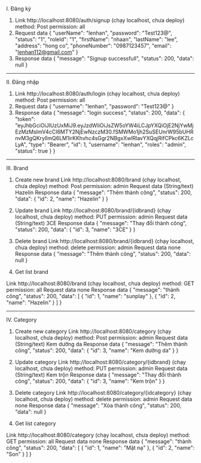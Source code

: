 I. Đăng ký
1.	Link
http://localhost:8080/auth/signup  (chạy localhost, chưa deploy)
method: Post
permission: all
2.	Request data
{
    "userName": "lenhan",
    "password": "Test123@",
    "status": "1",
    "roleId": "1",
    "firstName": "nhaan",
    "lastName": "lee",
    "address": "hong co",
    "phoneNumber": "0987123457",
    "email": "lenhan112@gmail.com"
}
3.	Response data
{
    "message": "Signup successfull",
    "status": 200,
    "data": null
}
-----------------------------------------------------------------------------
II. Đăng nhập
1.	Link
http://localhost:8080/auth/login (chạy localhost, chưa deploy)
method: Post
permission: all
2.	Request data
{
    "username": "lenhan",
    "password": "Test123@"
}
3.	Response data
{
    "message": "login success",
    "status": 200,
    "data": {
        "token": "eyJhbGciOiJIUzUxMiJ9.eyJzdWIiOiJsZW5oYW4iLCJpYXQiOjE2NjYwMjEzMzMsImV4cCI6MTY2NjEwNzczM30.fSMWMo1jh2SuSEUnrW95bUHRnvM3gQKryllmQ6LM1irKKhvhc4sGgr2NBgxXwlRlavYXQqjRifCPkc6KZLcLyA",
        "type": "Bearer",
        "id": 1,
        "username": "lenhan",
        "roles": "admin",
        "status": true
    }
}
-----------------------------------------------------------------------------
III. Brand
1.	Create new brand
Link
http://localhost:8080/brand  (chạy localhost, chưa deploy)
method: Post
permission: admin
Request data (String/text)
Hazelin
Response data
{
    "message": "Thêm thành công",
    "status": 200,
    "data": {
        "id": 2,
        "name": "Hazelin"
    }
}

2.	Update brand
Link
http://localhost:8080/brand/{idbrand}   (chạy localhost, chưa deploy)
method: PUT
permission: admin
Request data (String/text)
3CE
Response data
{
"message": "Thay đổi thành công",
"status": 200,
"data": {
"id": 3,
"name": "3CE"
}
}


3.	Delete brand
Link
http://localhost:8080/brand/{idbrand}   (chạy localhost, chưa deploy)
method: delete
permission: admin
Request data 
none
Response data
{
"message": "Thêm thành công",
"status": 200,
"data": null
}


4.	Get list brand

Link
http://localhost:8080/brand   (chạy localhost, chưa deploy)
method: GET
permission: all
Request data 
none
Response data
{
    "message": "thành công",
    "status": 200,
    "data": [
        {
            "id": 1,
            "name": "sunplay"
        },
        {
            "id": 2,
            "name": "Hazelin"
        }
    ]
}

-----------------------------------------------------------------
IV. Category
1.	Create new category
Link
http://localhost:8080/category   (chạy localhost, chưa deploy)
method: Post
permission: admin
Request data (String/text)
Kem dưỡng da
Response data
{
    "message": "Thêm thành công",
    "status": 200,
    "data": {
        "id": 3,
        "name": "Kem dưỡng da"
    }
}

2.	Update category
Link
http://localhost:8080/category/{idbrand}   (chạy localhost, chưa deploy)
method: PUT
permission: admin
Request data (String/text)
Kem trộn
Response data
{
"message": "Thay đổi thành công",
"status": 200,
"data": {
"id": 3,
"name": "Kem trộn"
}
}


3.	Delete category
Link
http://localhost:8080/category/{idcategory}   (chạy localhost, chưa deploy)
method: delete
permission: admin
Request data 
none
Response data
{
"message": "Xóa thành công",
"status": 200,
"data": null
}


4.	Get list category

Link 
http://localhost:8080/category    (chạy localhost, chưa deploy)
method: GET
permission: all
Request data 
none
Response data
{
    "message": "thành công",
    "status": 200,
    "data": [
        {
            "id": 1,
            "name": "Mặt nạ"
        },
        {
            "id": 2,
            "name": "Son"
        }
    ]
}



